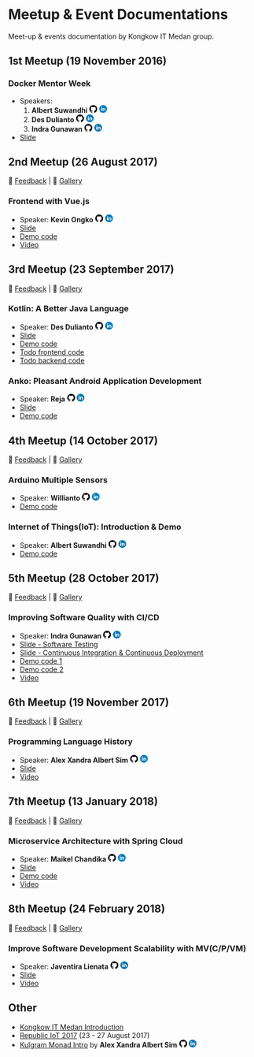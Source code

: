 # Meetup & Event Documentations
Meet-up & events documentation by Kongkow IT Medan group.

## 1st Meetup (19 November 2016)
### Docker Mentor Week
- Speakers:
  1. **Albert Suwandhi** [![github][github-logo]][albert-suwandhi-github] [![linkedin][linkedin-logo]][albert-suwandhi-in]
  2. **Des Dulianto** [![github][github-logo]][desdulianto-github] [![linkedin][linkedin-logo]][desdulianto-in]
  3. **Indra Gunawan** [![github][github-logo]][indra-gunawan-github] [![linkedin][linkedin-logo]][indra-gunawan-in]
- [Slide](https://www.slideshare.net/albertsuwandhi/docker-mentor-week-2016-medan)

## 2nd Meetup (26 August 2017)
:speech_balloon: [Feedback](https://goo.gl/forms/Dg7xtFmglhZpLNZT2) |
:sunrise: [Gallery](https://goo.gl/photos/f6pNgZAWKyc9DUCi9)

### Frontend with Vue.js
- Speaker: **Kevin Ongko** [![github][github-logo]][kevin-ongko-github] [![linkedin][linkedin-logo]][kevin-ongko-in]
- [Slide](https://slides.com/kevinongko/vue-kongkow-meetup-2)
- [Demo code](https://github.com/KongkowITMedan/vue-todo)
- [Video](https://youtu.be/oapA7UP5RFA)

## 3rd Meetup (23 September 2017)
:speech_balloon: [Feedback](https://goo.gl/forms/yqGgqkorrPBlhucv2) |
:sunrise: [Gallery](https://photos.app.goo.gl/fTTzbVXFrhYMZFxF2)

### Kotlin: A Better Java Language
- Speaker: **Des Dulianto** [![github][github-logo]][desdulianto-github] [![linkedin][linkedin-logo]][desdulianto-in]
- [Slide](https://slides.com/desdulianto/kotlin)
- [Demo code](https://github.com/KongkowITMedan/kotlin-a-better-java)
- [Todo frontend code](https://github.com/KongkowITMedan/kotlin-todo)
- [Todo backend code](https://github.com/KongkowITMedan/vue-kotlin-todo)

### Anko: Pleasant Android Application Development
- Speaker: **Reja** [![github][github-logo]][reja-github] [![linkedin][linkedin-logo]][reja-in]
- [Slide](http://slides.com/zigic88/anko)
- [Demo code](https://github.com/KongkowITMedan/anko-kotlin-todo)

## 4th Meetup (14 October 2017)
:speech_balloon: [Feedback](https://goo.gl/forms/DjeGO2Pgudfy1HSS2) |
:sunrise: [Gallery](https://photos.app.goo.gl/a5ffby9hgMAPsiak1)

### Arduino Multiple Sensors
- Speaker: **Willianto** [![github][github-logo]][willianto-github] [![linkedin][linkedin-logo]][willianto-in]
- [Demo code](https://github.com/wiliantogan/IoT-Introduction-Arduino-Multiple-Sensors)

### Internet of Things(IoT): Introduction & Demo
- Speaker: **Albert Suwandhi** [![github][github-logo]][albert-suwandhi-github] [![linkedin][linkedin-logo]][albert-suwandhi-in]
- [Demo code](https://github.com/albertsuwandhi/IoT-Introduction-Demo)

## 5th Meetup (28 October 2017)
:speech_balloon: [Feedback](https://goo.gl/forms/CnOGeETm87jfDIX53) |
:sunrise: [Gallery](https://photos.app.goo.gl/V4JCC1CtwpLmgMug1)

### Improving Software Quality with CI/CD
- Speaker: **Indra Gunawan** [![github][github-logo]][indra-gunawan-github] [![linkedin][linkedin-logo]][indra-gunawan-in]
- [Slide - Software Testing](https://speakerdeck.com/indragunawan/software-testing)
- [Slide - Continuous Integration & Continuous Deployment](https://speakerdeck.com/indragunawan/continuous-integration-and-continuous-deployment)
- [Demo code 1](https://github.com/KongkowITMedan/meetup5-blog)
- [Demo code 2](https://github.com/KongkowITMedan/testing-php-meetup5)
- [Video](https://youtu.be/T34pk8gf9gI)

## 6th Meetup (19 November 2017)
:speech_balloon: [Feedback](https://goo.gl/forms/Y807JknZHn81SV0z2) |
:sunrise: [Gallery](https://photos.app.goo.gl/3govTzYslqhupwy53)

### Programming Language History
- Speaker: **Alex Xandra Albert Sim** [![github][github-logo]][alex-github] [![linkedin][linkedin-logo]][alex-in]
- [Slide](https://speakerdeck.com/bertzzie/programming-language-through-the-ages-a-reflection-of-the-giants-shoulder)
- [Video](https://youtu.be/0NafKacVqd4)

## 7th Meetup (13 January 2018)
:speech_balloon: [Feedback](https://goo.gl/kagtmg) |
:sunrise: [Gallery](https://photos.app.goo.gl/UhGqWBM68uEP75nk2)

### Microservice Architecture with Spring Cloud
- Speaker: **Maikel Chandika** [![github][github-logo]][maikel-chandika-github] [![linkedin][linkedin-logo]][maikel-chandika-in]
- [Slide](https://goo.gl/gnLSpk)
- [Demo code](https://github.com/KongkowITMedan/spring-cloud-todo)
- [Video](https://youtu.be/DACohms5tpo)

## 8th Meetup (24 February 2018)
:speech_balloon: [Feedback](https://bit.do/kitm8) |
:sunrise: [Gallery](https://photos.app.goo.gl/bh1ux7UAHb56zT472)

### Improve Software Development Scalability with MV(C/P/VM)
- Speaker: **Javentira Lienata** [![github][github-logo]][javentira-github] [![linkedin][linkedin-logo]][javentira-in]
- [Slide](https://bit.ly/KITM8slide)
- [Video](https://youtu.be/b0Mv414nZyA)

## Other
  - [Kongkow IT Medan Introduction](http://slides.com/kevinongko/kongkow-origin#/)
  - [Republic IoT 2017](http://s.id/3mX) (23 - 27 August 2017)
  - [Kulgram Monad Intro](https://kongkowitmedan.github.io/kulgram-16-9-2017-monad-intro/) by **Alex Xandra Albert Sim** [![github][github-logo]][alex-github] [![linkedin][linkedin-logo]][alex-in]


[albert-suwandhi-github]: https://github.com/albertsuwandhi
[albert-suwandhi-in]: https://www.linkedin.com/in/albertsuwandhi
[alex-github]: http://github.com/bertzzie
[alex-in]: https://www.linkedin.com/in/alex-xandra-albert-sim-10482663/
[desdulianto-github]: https://github.com/desdulianto
[desdulianto-in]: https://www.linkedin.com/in/desdulianto
[indra-gunawan-github]: https://github.com/IndraGunawan
[indra-gunawan-in]: https://www.linkedin.com/in/indragun/
[javentira-github]: https://github.com/hugosvent
[javentira-in]: https://www.linkedin.com/in/javentira-lienata/
[kevin-ongko-github]: https://github.com/kevinongko
[kevin-ongko-in]: https://www.linkedin.com/in/kevinongko/
[maikel-chandika-github]: https://github.com/mkdika
[maikel-chandika-in]: https://www.linkedin.com/in/maikelchandika/
[reja-github]: https://github.com/zigic88
[reja-in]: https://www.linkedin.com/in/reja-305309b4/
[willianto-github]: https://github.com/wiliantogan
[willianto-in]: https://www.linkedin.com/in/wilianto-gan-1b3669a6/

[github-logo]: images/github-logo-16.png
[linkedin-logo]: images/linkedin-16.png